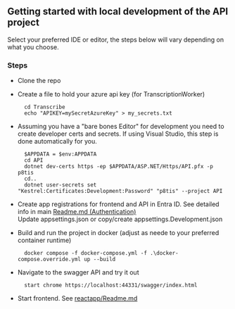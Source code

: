 ## Getting started with local development of the API project
Select your preferred IDE or editor, the steps below will vary depending on what you choose.

### Steps
- Clone the repo

- Create a file to hold your azure api key (for TranscriptionWorker)

        cd Transcribe
        echo "APIKEY=mySecretAzureKey" > my_secrets.txt

- Assuming you have a "bare bones Editor" for development you need to create developer certs and secrets. If using Visual Studio, this step is done automatically for you.

        $APPDATA = $env:APPDATA
        cd API
        dotnet dev-certs https -ep $APPDATA/ASP.NET/Https/API.pfx -p p8tis
        cd..
        dotnet user-secrets set "Kestrel:Certificates:Development:Password" "p8tis" --project API

- Create app registrations for frontend and API in Entra ID. See detailed info in main [Readme.md (Authentication)](../README.md#authentication)  
  Update appsettings.json or copy/create appsettings.Development.json

- Build and run the project in docker (adjust as neede to your preferred container runtime)

        docker compose -f docker-compose.yml -f .\docker-compose.override.yml up --build 

- Navigate to the swagger API and try it out

        start chrome https://localhost:44331/swagger/index.html

- Start frontend. See [reactapp/Readme.md](../reactapp/README.md)  